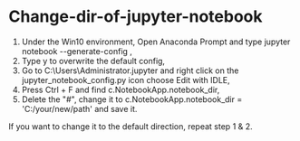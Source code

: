 # Change-dir-of-jupyter-notebook
1. Under the Win10 environment, Open Anaconda Prompt and type  jupyter notebook --generate-config ,
2. Type  y  to overwrite the default config,
3. Go to  C:\Users\Administrator\.jupyter  and right click on the  jupyter_notebook_config.py  icon choose   Edit with IDLE,
4. Press  Ctrl + F  and find  c.NotebookApp.notebook_dir,
5. Delete the "#", change it to  c.NotebookApp.notebook_dir =  'C:/your/new/path'  and save it.

If you want to change it to the default direction, repeat step 1 & 2.
